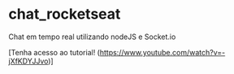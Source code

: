 # chat_rocketseat
Chat em tempo real utilizando nodeJS e Socket.io

[Tenha acesso ao tutorial! (https://www.youtube.com/watch?v=-jXfKDYJJvo)]
